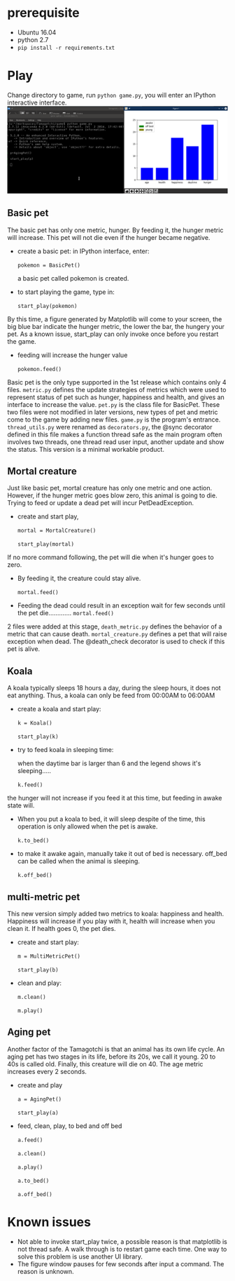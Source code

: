 # prerequisite
* Ubuntu 16.04
* python 2.7
* ```pip install -r requirements.txt```
# Play
Change directory to game, run ```python game.py```, you will enter an IPython interactive interface.
![screen shot](https://github.com/citymonkeymao/Tamagotchi/blob/master/docs/screenshot.png?raw=true)
## Basic pet
The basic pet has only one metric, hunger. By feeding it, the hunger metric will increase. This pet will not die even if the hunger became negative.

* create a basic pet: in IPython interface, enter:

    ```pokemon = BasicPet()```
 
  a basic pet called pokemon is created.

* to start playing the game, type in: 

    ```start_play(pokemon)```


 By this time, a figure generated by Matplotlib will come to your screen, the big blue bar indicate the hunger metric, the lower the bar, the hungery your pet. As a known issue, start_play can only invoke once before you restart the game.

* feeding will increase the hunger value

    ```pokemon.feed()```

Basic pet is the only type supported in the 1st release which contains only 4 files. ```metric.py``` defines the update strategies of metrics which were used to represent status of pet such as hunger, happiness and health, and gives an interface to increase the value. ```pet.py``` is the class file for BasicPet. These two files were not modified in later versions, new types of pet and metric come to the game by adding new files. ```game.py``` is the program's entrance. ```thread_utils.py``` were renamed as ```decorators.py```, the @sync decorator defined in this file makes a function thread safe as the main program often involves two threads, one thread read user input, another update and show the status.
This version is a minimal workable product.

## Mortal creature
Just like basic pet, mortal creature has only one metric and one action. However, if the hunger metric goes blow zero, this animal is going to die. Trying to feed or update a dead pet will incur PetDeadException.

* create and start play,

   ```mortal = MortalCreature()```

   ```start_play(mortal)```

 If no more command following, the pet will die when it's hunger goes to zero. 
* By feeding it, the creature could stay alive.

   ```mortal.feed()```

* Feeding the dead could result in an exception
 wait for few seconds until the pet die.............
   ```mortal.feed()```

2 files were added at this stage, ```death_metric.py``` defines the behavior of a metric that can cause death. ```mortal_creature.py``` defines a pet that will raise exception when dead. The @death_check decorator is used to check if this pet is alive.

## Koala
A koala typically sleeps 18 hours a day, during the sleep hours, it does not eat anything. Thus, a koala can only be feed from 00:00AM to 06:00AM

* create a koala and start play:

   ```k = Koala()```
 
    ```start_play(k)```
  
* try to feed koala in sleeping time:

  when the daytime bar is larger than 6 and the legend shows it's sleeping.....
 
   ```k.feed()```

 the hunger will not increase if you feed it at this time, but feeding in awake state will.
 
* When you put a koala to bed, it will sleep despite of the time, this operation is only allowed when the pet is awake.

   ```k.to_bed()```
  
* to make it awake again, manually take it out of bed is necessary. off_bed can be called when the animal is sleeping.
 
  ```k.off_bed()```

## multi-metric pet
This new version simply added two metrics to koala: happiness and health. Happiness will increase if you play with it, health will increase when you clean it. If health goes 0, the pet dies.

* create and start play:

   ```m = MultiMetricPet()```

   ```start_play(b)```
 
* clean and play:

   ```m.clean()```

  ```m.play()```
 
## Aging pet
Another factor of the Tamagotchi is that an animal has its own life cycle. An aging pet has two stages in its life, before its 20s, we call it young. 20 to 40s is called old. Finally, this creature will die on 40. The age metric increases every 2 seconds.

* create and play

   ```a = AgingPet()```

   ```start_play(a)```

* feed, clean, play, to bed and off bed

   ```a.feed()```

  ```a.clean()```

  ```a.play()```

  ```a.to_bed()```

  ```a.off_bed()```



# Known issues
* Not able to invoke start_play twice, a possible reason is that matplotlib is not thread safe. A walk through is to restart game each time. One way to solve this problem is use another UI library.
* The figure window pauses for few seconds after input a command. The reason is unknown.



